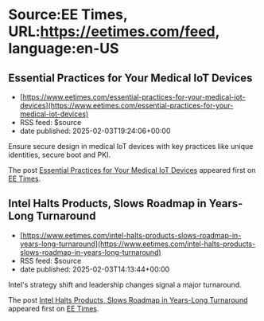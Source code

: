 # Source:EE Times, URL:https://eetimes.com/feed, language:en-US

## Essential Practices for Your Medical IoT Devices
 - [https://www.eetimes.com/essential-practices-for-your-medical-iot-devices](https://www.eetimes.com/essential-practices-for-your-medical-iot-devices)
 - RSS feed: $source
 - date published: 2025-02-03T19:24:06+00:00

<p>Ensure secure design in medical IoT devices with key practices like unique identities, secure boot and PKI. </p>
<p>The post <a href="https://www.eetimes.com/essential-practices-for-your-medical-iot-devices/">Essential Practices for Your Medical IoT Devices</a> appeared first on <a href="https://www.eetimes.com">EE Times</a>.</p>

## Intel Halts Products, Slows Roadmap in Years-Long Turnaround
 - [https://www.eetimes.com/intel-halts-products-slows-roadmap-in-years-long-turnaround](https://www.eetimes.com/intel-halts-products-slows-roadmap-in-years-long-turnaround)
 - RSS feed: $source
 - date published: 2025-02-03T14:13:44+00:00

<p>Intel's strategy shift and leadership changes signal a major turnaround.</p>
<p>The post <a href="https://www.eetimes.com/intel-halts-products-slows-roadmap-in-years-long-turnaround/">Intel Halts Products, Slows Roadmap in Years-Long Turnaround</a> appeared first on <a href="https://www.eetimes.com">EE Times</a>.</p>

